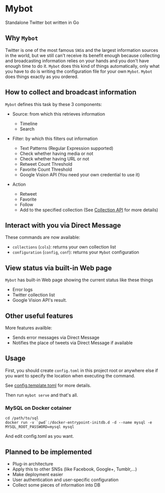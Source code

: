 # Mybot

Standalone Twitter bot written in Go

## Why `Mybot`

Twitter is one of the most famous `SNS`s and the largest information sources in
the world, but we still can't receive its benefit enough because collecting and
broadcasting information relies on your hands and you don't have enough time to
do it.
`Mybot` does this kind of things automatically, only what you have to do is
writing the configuration file for your own `Mybot`.
`Mybot` does things exactly as you ordered.

## How to collect and broadcast information

`Mybot` defines this task by these 3 components:

+ Source: from which this retrieves information

    + Timeline
    + Search

+ Filter: by which this filters out information

    + Text Patterns (Regular Expression supported)
    + Check whether having media or not
    + Check whether having URL or not
    + Retweet Count Threshold
    + Favorite Count Threshold
    + Google Vision API (You need your own credential to use it)

+ Action

    + Retweet
    + Favorite
    + Follow
    + Add to the specified collection (See [Collection API](https://dev.twitter.com/rest/collections) for more details)

## Interact with you via Direct Message

These commands are now available:

+ `collections` (`cols`): returns your own collection list
+ `configuration` (`config`, `conf`): returns your `Mybot` configuration

## View status via built-in Web page

`Mybot` has built-in Web page showing the current status like these things

+ Error logs
+ Twitter collection list 
+ Google Vision API's result.

## Other useful features

More features availble:

+ Sends error messages via Direct Message
+ Notifies the place of tweets via Direct Message if available

## Usage

First, you should create `config.toml` in this project root or anywhere else if
you want to specify the location when executing the command.

See [config.template.toml](config.template.toml) for more details.

Then run `mybot serve` and that's all.

### MySQL on Docker cotainer

```
cd /path/to/sql
docker run -v `pwd`:/docker-entrypoint-initdb.d -d --name mysql -e MYSQL_ROOT_PASSWORD=mysql mysql
```

And edit config.toml as you want.

## Planned to be implemented

+ Plug-in architecture
+ Apply this to other SNSs (like Facebook, Google+, Tumblr,...)
+ Make deployment easier
+ User authentication and user-specific configuration
+ Collect some pieces of information into DB
